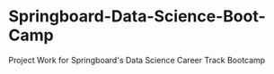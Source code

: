 # Springboard-Data-Science-Boot-Camp
Project Work for Springboard's Data Science Career Track Bootcamp
